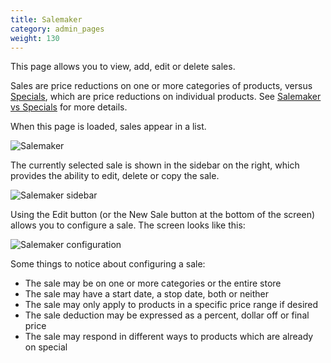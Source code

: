 ```yaml
---
title: Salemaker 
category: admin_pages
weight: 130
---
```


This page allows you to view, add, edit or delete sales. 

Sales are price reductions on one or more categories of products, versus [Specials](/user/admin_pages/catalog/specials/), which are price reductions on individual products.  See [Salemaker vs Specials](/user/miscellaneous/salemaker_vs_specials/) for more details.

When this page is loaded, sales appear in a list. 

![Salemaker](/images/salemaker_list.png)

The currently selected sale is shown in the sidebar on the right, which provides the ability to edit, delete or copy the sale.

![Salemaker sidebar](/images/salemaker_sidebar.png)

Using the Edit button (or the New Sale button at the bottom of the screen) allows you to configure a sale.  The screen looks like this: 

![Salemaker configuration](/images/salemaker_config.png)

Some things to notice about configuring a sale: 

- The sale may be on one or more categories or the entire store
- The sale may have a start date, a stop date, both or neither
- The sale may only apply to products in a specific price range if desired 
- The sale deduction may be expressed as a percent, dollar off or final price 
- The sale may respond in different ways to products which are already on special


